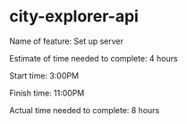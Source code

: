 # city-explorer-api

Name of feature: Set up server

Estimate of time needed to complete: 4 hours

Start time: 3:00PM

Finish time: 11:00PM

Actual time needed to complete: 8 hours
